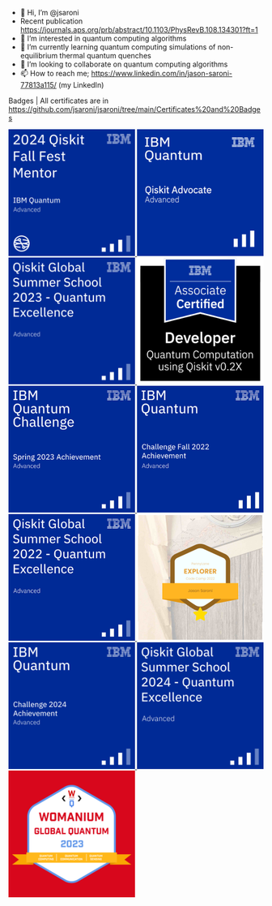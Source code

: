 - 👋 Hi, I’m @jsaroni
- Recent publication https://journals.aps.org/prb/abstract/10.1103/PhysRevB.108.134301?ft=1
- 👀 I’m interested in quantum computing algorithms
- 🌱 I’m currently learning quantum computing simulations of non-equilibrium thermal quantum quenches 
- 💞️ I’m looking to collaborate on quantum computing algorithms
- 📫 How to reach me; https://www.linkedin.com/in/jason-saroni-77813a115/ (my LinkedIn)

<!---
jsaroni/jsaroni is a ✨ special ✨ repository because its `README.md` (this file) appears on your GitHub profile.
You can click the Preview link to take a look at your changes.
--->


Badges | All certificates are in https://github.com/jsaroni/jsaroni/tree/main/Certificates%20and%20Badges




<a href="https://www.credly.com/badges/eadd7836-a985-4b3b-8e70-75270a7424d3" rel="nofollow">
    <img src="https://github.com/jsaroni/jsaroni/blob/main/Certificates%20and%20Badges/2024/2024_20Qiskit_20Fall_20Fest_20Mentor.png" width="250" height="250" style="max-width: 100%;">
</a>





<a href="https://www.credly.com/badges/bb1039cc-b1b5-448c-a4f1-5f81f13b1bd1" rel="nofollow">
    <img src="https://github.com/jsaroni/jsaroni/blob/main/Certificates%20and%20Badges/2023/qiskit-advocate.png" width="250" height="250" style="max-width: 100%;">
</a>






<a href="https://www.credly.com/badges/93cc0c95-3361-4c6e-b127-18be15d70b0b" rel="nofollow">
    <img src="https://github.com/jsaroni/jsaroni/blob/main/Certificates%20and%20Badges/2023/qiskit-global-summer-school-2023-quantum-excellence.png" width="250" height="250" style="max-width: 100%;">
</a>



<a href="https://www.credly.com/badges/fd347c0e-adc4-4e01-a7c4-ad32f1a47d2b" rel="nofollow">
    <img src="https://github.com/jsaroni/jsaroni/blob/main/Certificates%20and%20Badges/2023/ibm-certified-associate-developer-quantum-computation-using-qiskit-v0-2x.png" width="250" height="250" style="max-width: 100%;">
</a>


<a href="https://www.credly.com/badges/7c44cbcb-cf43-4aa6-bc2b-f8fde327b4f7" rel="nofollow">
    <img src="https://github.com/jsaroni/jsaroni/blob/main/Certificates%20and%20Badges/2023/ibm_spring_challenge_2023.png" width="250" height="250" style="max-width: 100%;">
</a>


<a href="https://www.credly.com/badges/7b9d30e9-775d-49a4-90d8-08f7d705ef68" rel="nofollow">
    <img src="https://github.com/jsaroni/jsaroni/blob/main/Certificates%20and%20Badges/2023/ibm_fall_challenge_2022.png" width="250" height="250" style="max-width: 100%;">
</a>


<a href="https://www.credly.com/badges/127ca422-8291-40fc-8686-3449f9a20a80" rel="nofollow">
    <img src="https://github.com/jsaroni/jsaroni/blob/main/Certificates%20and%20Badges/2023/qgss_2022.png" width="250" height="250" style="max-width: 100%;">
</a>



<a href="https://verified.sertifier.com/en/verify/50417793084750/" rel="nofollow">
    <img src="https://github.com/jsaroni/jsaroni/blob/main/Certificates%20and%20Badges/2023/PennyLane_Explorer_2022.png" width="250" height="250" style="max-width: 100%;">
</a>



<a href="https://www.credly.com/badges/07b6734f-403e-414d-bc8b-eaf1ae13110e/public_url" rel="nofollow">
    <img src="https://github.com/jsaroni/jsaroni/blob/main/Certificates%20and%20Badges/2023/ibm-quantum-challenge-2024-achievement.png" width="250" height="250" style="max-width: 100%;">
</a>



<a href="https://www.credly.com/badges/27b5140a-9699-4434-8a2d-e7787e65620b" rel="nofollow">
    <img src="https://github.com/jsaroni/jsaroni/blob/main/Certificates%20and%20Badges/2023/qiskit-global-summer-school-2024-quantum-excellence.png" width="250" height="250" style="max-width: 100%;">
</a>



<a href="https://www.virtualbadge.io/certificate-validator?credential=cfe09f77-18ed-42c4-919a-9ef0a1155a3c" rel="nofollow">
    <img src="https://github.com/jsaroni/jsaroni/blob/main/Certificates%20and%20Badges/2023/Womanium_2023_top_achievement.png" width="250" height="250" style="max-width: 100%;">
</a>









